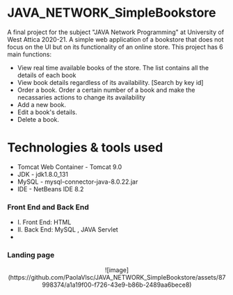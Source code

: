 # JAVA_NETWORK_SimpleBookstore

A final project for the subject "JAVA Network Programming" at University of West Attica 2020-21. A simple web application of a bookstore that does not focus on the UI but on its functionality of an online store. This project has 6 main functions:

* View real time available books of the store. The list contains all the details of each book 
* View book details regardless of its availability. [Search by key id] 
* Order a book. Order a certain number of a book and make the necassaries actions to change its availability
* Add a new book. 
* Edit a book's details. 
* Delete a book.

# Technologies & tools used

* Tomcat Web Container - Tomcat 9.0
* JDK - jdk1.8.0_131
* MySQL - mysql-connector-java-8.0.22.jar
* IDE - NetBeans IDE 8.2

### Front End and Back End
* I. Front End: HTML
* II. Back End: MySQL ,  JAVA Servlet
* 
### Landing page
<p align="center">
![image](https://github.com/PaolaVlsc/JAVA_NETWORK_SimpleBookstore/assets/87998374/a1a19f00-f726-43e9-b86b-2489aa6bece8)
</p>
